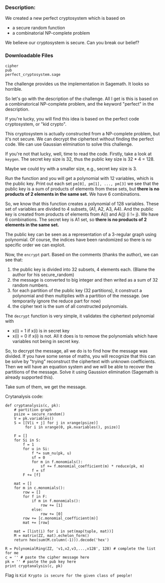 ### Description:
We created a new perfect cryptosystem which is based on
- a secure random function
- a combinatorial NP-complete problem

We believe our cryptosystem is secure. Can you break our belief?

### Downloadable Files
    cipher
    pub
    perfect_cryptosystem.sage

The challenge provides us the implementation in Sagemath.
It looks so horrible.

So let's go with the description of the challenge.
All I get is this is based on a combinatorical NP-complete problem, and
the keyword "perfect" in the description.

If you're lucky, you will find this idea is based on the perfect code cryptosystem,
or "kid crypto".

This cryptosystem is actually constructed from a NP-complete problem, but it's not secure.
We can decrypt the ciphertext without finding the perfect code. We can use Gaussian elimination
to solve this challenge.

If you're not that lucky, well, time to read the code.
Firstly, take a look at `keygen`.
The secret key size is 32, thus the public key size is 32 * 4 = 128.

Maybe we could try with a smaller size, e.g., secret key size is 3.

Run the function and you will get a polynomial with 12 variables, which is the public key.
Print out each set `pm[0], pm[1], ..., pm[3]` we see that the public key is a sum of
products of elements from these sets, but **there is no products of 2 elements in the same set.**
We have 6 combinations.

So, we know that this function creates a polynomial of 128 variables. These set of variables are
divided to 4 subsets, (A1, A2, A3, A4). And the public key is created from products
of elements from A(i) and A(j) (i != j). We have 6 combinations.
The secret key is A1 set, so **there is no products of 2 elements in the same set.**

The public key can be seen as a representation of a 3-regular graph using polynomial.
Of course, the indices have been randomized so there is no specific order we can exploit.

Now, the `encrypt` part.
Based on the comments (thanks the author), we can see that:
1. the public key is divided into 32 subsets, 4 elements each. (Blame the author for his secure_random)
2. the message is converted to big integer and then writed as a sum of 32 random numbers.
3. for each partition of the public key (32 partitions), it construct a polynomial and then multiplies with
a partition of the message. (we temporarily ignore the reduce part for now)
4. the cipher text is the sum of all constructed polynomials.

The `decrypt` function is very simple, it validates the ciphertext polynomial with
- x(i) = 1 if x(i) is in secret key
- x(i) = 0 if x(i) is not.
All it does is to remove the polynomials which have variables not being in secret key.

So, to decrypt the message, all we do is to find how the message was divided.
If you have some sense of maths, you will recognize that this can be solve by "trying" reconstruct the
ciphertext with unknown coefficients. Then we will have an equation system and we will be able to recover
the partitions of the message. Solve it using Gaussion elimination (Sagemath is already supported this).

Take sum of them, we get the message.

Crytanalysis code:

```
def cryptanalysis(c, pk):
    # partition graph
    psize = secure_random()
    V = pk.variables()
    S = [[V[i + j] for j in xrange(psize)]
         for i in xrange(0, pk.nvariables(), psize)]

    F = []
    for Si in S:
        f = 1
        for u in Si:
            f *= sum_nu(pk, u)
            sf = 0
            for m in f.monomials():
                sf += f.monomial_coefficient(m) * reduce(pk, m)
            f = sf
        F += [f]

    mat = []
    for m in c.monomials():
        row = []
        for f in F:
            if m in f.monomials():
                row += [1]
            else:
                row += [0]
        row += [c.monomial_coefficient(m)]
        mat += [row]

    mat = [list(i) for i in set(map(tuple, mat))]
    M = matrix(ZZ, mat).echelon_form()
    return hex(sum(M.column(-1))).decode('hex')

R = PolynomialRing(ZZ, 'v1,v2,v3,...,v128', 128) # complete the list for me
c = '' # paste the cipher message here
pk = '' # paste the pub key here
print cryptanalysis(c, pk)
```

Flag is `Kid Krypto is secure for the given class of people!`
